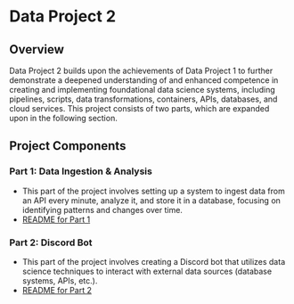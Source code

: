 # Data Project 2

## Overview
Data Project 2 builds upon the achievements of Data Project 1 to further demonstrate a deepened understanding of and enhanced competence in creating and implementing foundational data science systems, including pipelines, scripts, data transformations, containers, APIs, databases, and cloud services. This project consists of two parts, which are expanded upon in the following section.

## Project Components

### Part 1: Data Ingestion & Analysis
- This part of the project involves setting up a system to ingest data from an API every minute, analyze it, and store it in a database, focusing on identifying patterns and changes over time.
- [README for Part 1](./Part_1/README.md)

### Part 2: Discord Bot
- This part of the project involves creating a Discord bot that utilizes data science techniques to interact with external data sources (database systems, APIs, etc.).
- [README for Part 2](./Part_2/README.md)

